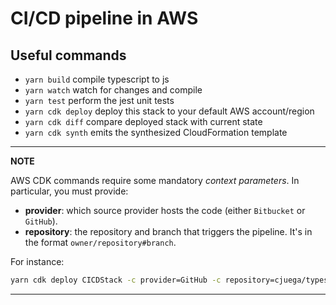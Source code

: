 # CI/CD pipeline in AWS

## Useful commands

* `yarn build`           compile typescript to js
* `yarn watch`           watch for changes and compile
* `yarn test`            perform the jest unit tests
* `yarn cdk deploy`      deploy this stack to your default AWS account/region
* `yarn cdk diff`        compare deployed stack with current state
* `yarn cdk synth`       emits the synthesized CloudFormation template

---
**NOTE**

AWS CDK commands require some mandatory _context parameters_. In particular, you must provide:

* **provider**: which source provider hosts the code (either `Bitbucket` or `GitHub`).
* **repository**: the repository and branch that triggers the pipeline. It's in the format `owner/repository#branch`.

For instance:

```sh
yarn cdk deploy CICDStack -c provider=GitHub -c repository=cjuega/typescript-fullstack-skeleton#master --parameters DockerhubUsername=<username> --parameters DockerhubPassword=<password>
```

---
